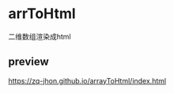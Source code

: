 # arrToHtml
二维数组渲染成html

<h2>preview</h2>
<a href="https://zq-jhon.github.io/arrayToHtml/index.html">https://zq-jhon.github.io/arrayToHtml/index.html</a>
